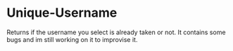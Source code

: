 # Unique-Username
Returns if the username you select is already taken or not.
It contains some bugs and im still working on it to improvise it.
